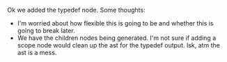 Ok we added the typedef node. Some thoughts:
- I'm worried about how flexible this is going to be and whether this is going to break later.
- We have the children nodes being generated. I'm not sure if adding a scope node would 
clean up the ast for the typedef output. Isk, atm the ast is a mess.